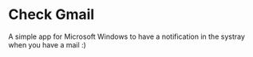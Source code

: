 # Check Gmail

A simple app for Microsoft Windows to have a notification in the systray when you have a mail :)